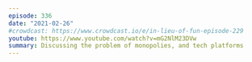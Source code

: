 ```yaml
---
episode: 336
date: "2021-02-26"
#crowdcast: https://www.crowdcast.io/e/in-lieu-of-fun-episode-229
youtube: https://www.youtube.com/watch?v=mG2NlM23DVw
summary: Discussing the problem of monopolies, and tech platforms
---
```


